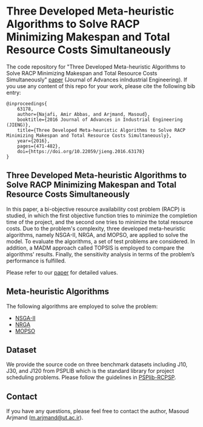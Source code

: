 # Three Developed Meta-heuristic Algorithms to Solve RACP Minimizing Makespan and Total Resource Costs Simultaneously

The code repository for "Three Developed Meta-heuristic Algorithms to Solve RACP Minimizing Makespan and Total Resource Costs Simultaneously" [paper](https://aie.ut.ac.ir/article_63178.html) (Journal of Advances inIndustrial Engineering). If you use any content of this repo for your work, please cite the following bib entry:
  
    @inproceedings{
        63178,
        author={Najafi, Amir Abbas, and Arjmand, Masoud},
        booktitle={2016 Journal of Advances in Industrial Engineering (JIENG)}, 
        title={Three Developed Meta-heuristic Algorithms to Solve RACP Minimizing Makespan and Total Resource Costs Simultaneously}, 
        year={2016},
        pages={471-482},
        doi={https://doi.org/10.22059/jieng.2016.63178}
    }

## Three Developed Meta-heuristic Algorithms to Solve RACP Minimizing Makespan and Total Resource Costs Simultaneously

In this paper, a bi-objective resource availability cost problem (RACP) is studied, in which the first objective function tries to minimize the completion time of the project, and the second one tries to minimize the total resource costs. Due to the problem's complexity, three developed meta-heuristic algorithms, namely NSGA-II, NRGA, and MOPSO, are applied to solve the model. To evaluate the algorithms, a set of test problems are considered. In addition, a MADM approach called TOPSIS is employed to compare the algorithms' results. Finally, the sensitivity analysis in terms of the problem’s performance is fulfilled.


Please refer to our [paper](https://aie.ut.ac.ir/article_63178.html) for detailed values.

## Meta-heuristic Algorithms

The following algorithms are employed to solve the problem:

- [NSGA-II](https://ieeexplore.ieee.org/document/996017)
- [NRGA](https://ieeexplore.ieee.org/document/4631093)
- [MOPSO](https://ieeexplore.ieee.org/document/1004388)



## Dataset
We provide the source code on three benchmark datasets including J10, J30, and J120 from PSPLIB which is the standard library for project scheduling problems. Please follow the guidelines in [PSPlib-RCPSP](https://www.om-db.wi.tum.de/psplib/getdata_sm.html).

    
## Contact 
If you have any questions, please feel free to contact the author, Masoud Arjmand (m.arjmand@ut.ac.ir). 
